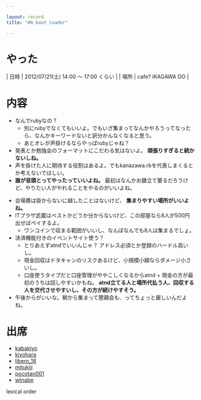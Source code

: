 ```yaml
---

layout: record
title: "#0 boot loader"

---
```


やった
======

| 日時 | 2012/07/21(土) 14:00 〜 17:00 くらい |
| 場所 | cafe? IKAGAWA DO |

内容
====

-   なんでrubyなの？
    -   別にrubyでなくてもいいよ。でもいざ集まってなんかやろうってなったら、なんかキーワードないと訳分かんなくなると思う。
    -   あとオレが声掛けるならやっぱrubyじゃね？
-   発表とか勉強会のフォーマットにこだわる気はないよ。
    **頑張りすぎると続かないしね。**
-   声を掛けた人に期待する役割はあるよ。でもkanazawa.rbを代表しまくるとか考えないでほしい。
-   **誰が音頭とってやったっていいよね。**
    最初はなんかお膳立て要るだろうけど、やりたい人がやれることをやるのがいいよね。

<!-- -->

-   会場費は掛からないに越したことはないけど、
    **集まりやすい場所がいいよね。**
-   ITプラザ武蔵はベストかどうか分からないけど、この部屋なら8人が500円出せばペイするよ。
    -   ワンコインで収まる範囲がいいし、なんぼなんでも8人は集まるでしょ。
-   決済機能付きのイベントサイト使う？
    -   とりあえずatndでいいんじゃ？
        アドレス必須とか登録のハードル高いし。
    -   現金回収はドタキャンのリスクあるけど、小規模小額ならダメージ小さいし。
    -   口座使うタイプだと口座管理がややこしくなるからatnd +
        現金の方が最初のうちは回しやすいかもね。
        **atnd立てる人と場所代払う人、回収する人を交代させやすいし、その方が続けやすそう。**
-   午後からがいいな。朝から集まって懇親会も、ってちょっと厳しいんだよね。

出席
====

- [kabakiyo](https://twitter.com/kabakiyo)
- [kiyohara](https://twitter.com/kiyohara)
- [libero\_18](https://twitter.com/libero_18)
- [mitukiii](https://twitter.com/mitukiii)
- [pocotan001](https://twitter.com/pocotan001)
- [wtnabe](https://twitter.com/wtnabe)

lexical order
